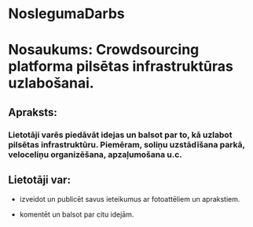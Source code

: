 # NoslegumaDarbs

# Nosaukums: Crowdsourcing platforma pilsētas infrastruktūras uzlabošanai. 

## Apraksts:  

### Lietotāji varēs piedāvāt idejas un balsot par to, kā uzlabot pilsētas infrastruktūru. Piemēram, soliņu uzstādīšana parkā, veloceliņu organizēšana, apzaļumošana u.c. 

## Lietotāji var: 

* izveidot un publicēt savus ieteikumus ar fotoattēliem un aprakstiem. 

* komentēt un balsot par citu idejām. 

 
